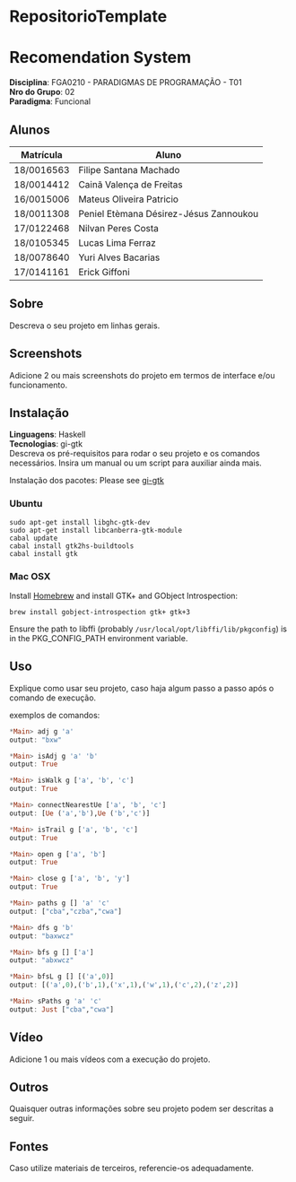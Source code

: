 # RepositorioTemplate

# Recomendation System

**Disciplina**: FGA0210 - PARADIGMAS DE PROGRAMAÇÃO - T01 <br>
**Nro do Grupo**: 02<br>
**Paradigma**: Funcional<br>

## Alunos

| Matrícula  | Aluno                                  |
| ---------- | -------------------------------------- |
| 18/0016563 | Filipe Santana Machado                 |
| 18/0014412 | Cainã Valença de Freitas               |
| 16/0015006 | Mateus Oliveira Patricio               |
| 18/0011308 | Peniel Etèmana Désirez-Jésus Zannoukou |
| 17/0122468 | Nilvan Peres Costa                     |
| 18/0105345 | Lucas Lima Ferraz                      |
| 18/0078640 | Yuri Alves Bacarias                    |
| 17/0141161 | Erick Giffoni                          |

## Sobre

Descreva o seu projeto em linhas gerais.

## Screenshots

Adicione 2 ou mais screenshots do projeto em termos de interface e/ou funcionamento.

## Instalação

**Linguagens**: Haskell<br>
**Tecnologias**: gi-gtk<br>
Descreva os pré-requisitos para rodar o seu projeto e os comandos necessários.
Insira um manual ou um script para auxiliar ainda mais.

Instalação dos pacotes:
Please see [gi-gtk](https://github.com/haskell-gi/haskell-gi)

### Ubuntu

```
sudo apt-get install libghc-gtk-dev
sudo apt-get install libcanberra-gtk-module
cabal update
cabal install gtk2hs-buildtools
cabal install gtk
```

### Mac OSX

Install [Homebrew](https://brew.sh/) and install GTK+ and GObject Introspection:

```
brew install gobject-introspection gtk+ gtk+3
```

Ensure the path to libffi (probably `/usr/local/opt/libffi/lib/pkgconfig`) is in the PKG_CONFIG_PATH environment variable.

## Uso

Explique como usar seu projeto, caso haja algum passo a passo após o comando de execução.

exemplos de comandos:

```haskell
*Main> adj g 'a'
output: "bxw"

*Main> isAdj g 'a' 'b'
output: True

*Main> isWalk g ['a', 'b', 'c']
output: True

*Main> connectNearestUe ['a', 'b', 'c']
output: [Ue ('a','b'),Ue ('b','c')]

*Main> isTrail g ['a', 'b', 'c']
output: True

*Main> open g ['a', 'b']
output: True

*Main> close g ['a', 'b', 'y']
output: True

*Main> paths g [] 'a' 'c'
output: ["cba","czba","cwa"]

*Main> dfs g 'b'
output: "baxwcz"

*Main> bfs g [] ['a']
output: "abxwcz"

*Main> bfsL g [] [('a',0)]
output: [('a',0),('b',1),('x',1),('w',1),('c',2),('z',2)]

*Main> sPaths g 'a' 'c'
output: Just ["cba","cwa"]

```

## Vídeo

Adicione 1 ou mais vídeos com a execução do projeto.

## Outros

Quaisquer outras informações sobre seu projeto podem ser descritas a seguir.

## Fontes

Caso utilize materiais de terceiros, referencie-os adequadamente.
